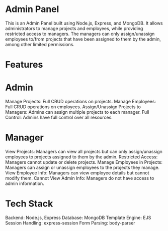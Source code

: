 # Admin Panel

This is an Admin Panel built using Node.js, Express, and MongoDB. It allows administrators to manage projects and employees, while providing restricted access to managers. The managers can only assign/unassign employees to/from projects that have been assigned to them by the admin, among other limited permissions.

# Features

# Admin
Manage Projects: Full CRUD operations on projects.
Manage Employees: Full CRUD operations on employees.
Assign/Unassign Projects to Managers: Admins can assign multiple projects to each manager.
Full Control: Admins have full control over all resources.

# Manager
View Projects: Managers can view all projects but can only assign/unassign employees to projects assigned to them by the admin.
Restricted Access: Managers cannot update or delete projects.
Manage Employees in Projects: Managers can assign or unassign employees to the projects they manage.
View Employee Info: Managers can view employee details but cannot modify them.
Cannot View Admin Info: Managers do not have access to admin information.

# Tech Stack
Backend: Node.js, Express
Database: MongoDB
Template Engine: EJS
Session Handling: express-session
Form Parsing: body-parser
